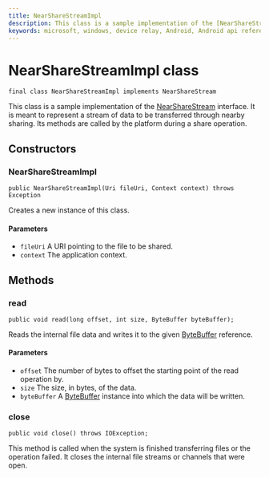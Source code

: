 ```yaml
---
title: NearShareStreamImpl 
description: This class is a sample implementation of the [NearShareStream](NearShareStream.md) interface. It is meant to represent a stream of data to be transferred through nearby sharing.
keywords: microsoft, windows, device relay, Android, Android api reference
---
```

# NearShareStreamImpl class

```
final class NearShareStreamImpl implements NearShareStream 
```

This class is a sample implementation of the [NearShareStream](NearShareStream.md) interface. It is meant to represent a stream of data to be transferred through nearby sharing. Its methods are called by the platform during a share operation.

## Constructors

### NearShareStreamImpl
`public NearShareStreamImpl(Uri fileUri, Context context) throws Exception`

Creates a new instance of this class.

#### Parameters
* `fileUri` A URI pointing to the file to be shared.
* `context` The application context.

## Methods

### read
`public void read(long offset, int size, ByteBuffer byteBuffer);`

Reads the internal file data and writes it to the given [ByteBuffer](https://developer.android.com/reference/java/nio/ByteBuffer.html) reference.

#### Parameters
* `offset` The number of bytes to offset the starting point of the read operation by.
* `size` The size, in bytes, of the data.
* `byteBuffer` A [ByteBuffer](https://developer.android.com/reference/java/nio/ByteBuffer.html) instance into which the data will be written.
 

### close
`public void close() throws IOException;`

This method is called when the system is finished transferring files or the operation failed. It closes the internal file streams or channels that were open.
